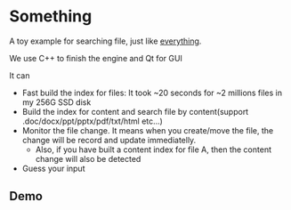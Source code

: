 # Something

A toy example for searching file, just like [everything](https://www.voidtools.com/).

We use C++ to finish the engine and Qt for GUI

It can
- Fast build the index for files: It took ~20 seconds for ~2 millions files in my 256G SSD disk
- Build the index for content and search file by content(support .doc/docx/ppt/pptx/pdf/txt/html etc...)
- Monitor the file change. It means when you create/move the file, the change will be record and update immediatelly.
  - Also, if you have built a content index for file A, then the content change will also be detected
- Guess your input

## Demo

[](https://cloud.tsinghua.edu.cn/f/75092e9ebeac40ccb6d9/)


